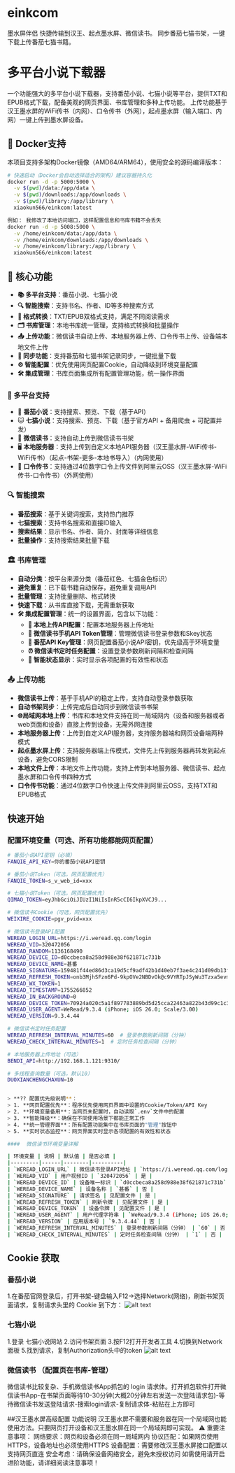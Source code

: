 # einkcom
墨水屏伴侣 快捷传输到汉王、起点墨水屏、微信读书。 同步番茄七猫书架，一键下载上传番茄七猫书籍。
# 多平台小说下载器

一个功能强大的多平台小说下载器，支持番茄小说、七猫小说等平台，提供TXT和EPUB格式下载，配备美观的网页界面、书库管理和多种上传功能。
上传功能基于汉王墨水屏的WiFi传书（内网）、口令传书（外网），起点墨水屏（输入端口、内网）一键上传到墨水屏设备。

## 🐳 Docker支持

本项目支持多架构Docker镜像（AMD64/ARM64），使用安全的源码编译版本：

```bash
# 快速启动（Docker会自动选择适合的架构）建议容器持久化
docker run -d -p 5000:5000 \
  -v $(pwd)/data:/app/data \
  -v $(pwd)/downloads:/app/downloads \
  -v $(pwd)/library:/app/library \
  xiaokun566/einkcom:latest

例如： 我修改了本地访问端口，这样配置信息和书库书籍不会丢失
docker run -d -p 5008:5000 \
  -v /home/einkcom/data:/app/data \
  -v /home/einkcom/downloads:/app/downloads \
  -v /home/einkcom/library:/app/library \
  xiaokun566/einkcom:latest
```


## 🎯 核心功能

- **📚 多平台支持**：番茄小说、七猫小说
- **🔍 智能搜索**：支持书名、作者、ID等多种搜索方式
- **📄 格式转换**：TXT/EPUB双格式支持，满足不同阅读需求
- **🗂️ 书库管理**：本地书库统一管理，支持格式转换和批量操作
- **📤 上传功能**：微信读书自动上传、本地服务器上传、口令传书上传、设备端本地文件上传
- **🔄 同步功能**：支持番茄和七猫书架记录同步，一键批量下载
- **⚙️ 智能配置**：优先使用网页配置Cookie，自动降级到环境变量配置
- **🛠️ 集成管理**：书库页面集成所有配置管理功能，统一操作界面

### 📖 多平台支持
- 🍅 **番茄小说**：支持搜索、预览、下载（基于API）
- 🐱 **七猫小说**：支持搜索、预览、下载（基于官方API + 备用爬虫 + 可配置并发）
- 📱 **微信读书**：支持自动上传到微信读书书架
- 🖥️ **本地服务器**：支持上传到自定义本地API服务器（汉王墨水屏-WiFi传书-WiFi传书）（起点-书架-更多-本地书导入）（内网使用）
- 🔑 **口令传书**：支持通过4位数字口令上传文件到阿里云OSS（汉王墨水屏-WiFi传书-口令传书）（外网使用）


### 🔍 智能搜索
- **番茄搜索**：基于关键词搜索，支持热门推荐
- **七猫搜索**：支持书名搜索和直接ID输入
- **搜索结果**：显示书名、作者、简介、封面等详细信息
- **批量操作**：支持搜索结果批量下载


### 🏛️ 书库管理
- **自动分类**：按平台来源分类（番茄红色、七猫金色标识）
- **避免重复**：已下载书籍自动保存，避免重复调用API
- **批量管理**：支持批量删除、格式转换
- **快速下载**：从书库直接下载，无需重新获取
- **🛠️ 集成配置管理**：统一的设置界面，包含以下功能：
  - **📱 本地上传API配置**：配置本地服务器上传地址
  - **🔑 微信读书手机API Token管理**：管理微信读书登录参数和Skey状态
  - **🍅 番茄API Key管理**：网页配置番茄小说API密钥，优先级高于环境变量
  - **⏰ 微信读书定时任务配置**：设置登录参数刷新间隔和检查间隔
  - **🔄 智能状态显示**：实时显示各项配置的有效性和状态
  
### 📤 上传功能
- **微信读书上传**：基于手机API的稳定上传，支持自动登录参数获取
- **自动书架同步**：上传完成后自动同步到微信读书书架
- **🌐局域网本地上传**：书库和本地文件支持在同一局域网内（设备和服务器或者web页面和设备）直接上传到设备，无需外网连接
- **本地服务器上传**：上传到自定义API服务器，支持服务器端和网页设备端两种模式
- **起点墨水屏上传**：支持服务器端上传模式，文件先上传到服务器再转发到起点设备，避免CORS限制
- **本地文件上传**：本地文件上传功能，支持上传到本地服务器、微信读书、起点墨水屏和口令传书四种方式
- **口令传书功能**：通过4位数字口令快速上传文件到阿里云OSS，支持TXT和EPUB格式


## 快速开始


### 配置环境变量（可选、所有功能都能网页配置）

```bash
# 番茄小说API密钥（必填）
FANQIE_API_KEY=你的番茄小说API密钥

# 番茄小说Token（可选，网页配置优先）
FANQIE_TOKEN=s_v_web_id=xxx

# 七猫小说Token（可选，网页配置优先）
QIMAO_TOKEN=eyJhbGciOiJIUzI1NiIsInR5cCI6IkpXVCJ9...

# 微信读书Cookie（可选，网页配置优先）
WEIXIRE_COOKIE=pgv_pvid=xxx

# 微信读书登录API配置
WEREAD_LOGIN_URL=https://i.weread.qq.com/login
WEREAD_VID=320472056
WEREAD_RANDOM=1136168490
WEREAD_DEVICE_ID=d0ccbeca8a258d988e38f621871c731b
WEREAD_DEVICE_NAME=甚番
WEREAD_SIGNATURE=159481f44ed86d3ca19d5cf9adf42b1d40eb7f3ae4c241d09db13fc1c6475bb9
WEREAD_REFRESH_TOKEN=onb3MjhSFzn6Pd-9kpOVe2NBDvOk@c9VYRTpJSyWu3Tzxa5evmAAA
WEREAD_WX_TOKEN=1
WEREAD_TIMESTAMP=1755266852
WEREAD_IN_BACKGROUND=0
WEREAD_DEVICE_TOKEN=70924a020c5a1f897783889bd5d25cca22463a822b43d99c1c3a8f13ca0e3101
WEREAD_USER_AGENT=WeRead/9.3.4 (iPhone; iOS 26.0; Scale/3.00)
WEREAD_VERSION=9.3.4.44

# 微信读书定时任务配置
WEREAD_REFRESH_INTERVAL_MINUTES=60  # 登录参数刷新间隔（分钟）
WEREAD_CHECK_INTERVAL_MINUTES=1  # 定时任务检查间隔（分钟）

# 本地服务器上传地址（可选）
BENDI_API=http://192.168.1.121:9310/

# 多线程查询数量（可选，默认10）
DUOXIANCHENGCHAXUN=10


> **?? 配置优先级说明**：
> 1. **网页配置优先**：程序优先使用网页界面中设置的Cookie/Token/API Key
> 2. **环境变量备用**：当网页未配置时，自动读取`.env`文件中的配置
> 3. **智能降级**：确保在不同使用场景下都能正常工作
> 4. **统一管理界面**：所有配置功能集中在书库页面的"管理"按钮中
> 5. **实时状态监控**：网页界面实时显示各项配置的有效性和状态

####  微信读书环境变量详解

| 环境变量 | 说明 | 默认值 | 是否必填 |
|---------|------|--------|----------|
| `WEREAD_LOGIN_URL` | 微信读书登录API地址 | `https://i.weread.qq.com/login` | 否 |
| `WEREAD_VID` | 用户视频ID | `320472056` | 是 |
| `WEREAD_DEVICE_ID` | 设备唯一标识 | `d0ccbeca8a258d988e38f621871c731b` | 是 |
| `WEREAD_DEVICE_NAME` | 设备名称 | `甚番` | 否 |
| `WEREAD_SIGNATURE` | 请求签名 | 见配置文件 | 是 |
| `WEREAD_REFRESH_TOKEN` | 刷新令牌 | 见配置文件 | 是 |
| `WEREAD_DEVICE_TOKEN` | 设备令牌 | 见配置文件 | 是 |
| `WEREAD_USER_AGENT` | 用户代理字符串 | `WeRead/9.3.4 (iPhone; iOS 26.0; Scale/3.00)` | 否 |
| `WEREAD_VERSION` | 应用版本号 | `9.3.4.44` | 否 |
| `WEREAD_REFRESH_INTERVAL_MINUTES` | 登录参数刷新间隔（分钟） | `60` | 否 |
| `WEREAD_CHECK_INTERVAL_MINUTES` | 定时任务检查间隔（分钟） | `1` | 否 |
```
## Cookie 获取
### 番茄小说
1.在番茄官网登录后，打开书架-键盘输入F12→选择Network(网络)，刷新书架页面请求，复制请求头里的 Cookie 到下方：
![alt text](image.png)
### 七猫小说
1.登录 七猫小说网站
2.访问书架页面
3.按F12打开开发者工具
4.切换到Network面板
5.找到请求，复制Authorization头中的token
![alt text](image-1.png)
### 微信读书 （配置页在书库-管理）
微信读书比较复杂、手机微信读书App抓包的 login 请求体。打开抓包软件打开微信读书App-在书架页面等待10-30分钟(大概20分钟左右发送一次登陆请求包)-等待微信读书发送登陆请求-搜索login请求-复制请求体-粘贴在上方即可

##汉王墨水屏高级配置
 功能说明
汉王墨水屏不需要和服务器在同一个局域网也能使用方法。只要网页打开设备和汉王墨水屏在同一个局域网即可实现。
⚠️ 重要注意事项：
网络要求：网页和设备必须在同一局域网内
协议匹配：如果网页使用HTTPS，设备地址也必须使用HTTPS
设备配置：需要修改汉王墨水屏接口配置以支持网页直连
安全考虑：请确保设备网络安全，避免未授权访问
 如需使用请开启进阶功能，请详细阅读注意事项！